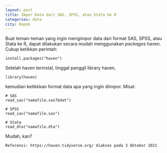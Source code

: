 ```yaml
---
layout: post
title: Impor Data dari SAS, SPSS, atau Stata ke R
categories: data
city: Depok
---
```

Buat teman-teman yang ingin mengimpor data dari format SAS, SPSS, atau Stata ke R, dapat dilakukan secara mudah menggunakan _packages_ haven. Cukup ketikkan perintah: 

`install.packages("haven")`

Setelah haven terinstal, tinggal panggil library haven,

`library(haven)`

kemudian ketikkkan format data apa yang ingin diimpor. Misal:

```
# SAS
read_sas("namafile.sas7bdat")

# SPSS
read_sav("namafile.sav")

# Stata
read_dta("namafile.dta")
```

Mudah, kan?

`Referensi: https://haven.tidyverse.org/ diakses pada 3 Oktober 2021`
